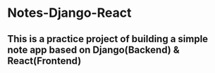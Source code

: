 # Notes-Django-React

## This is a practice project of building a simple note app based on Django(Backend) & React(Frontend)
